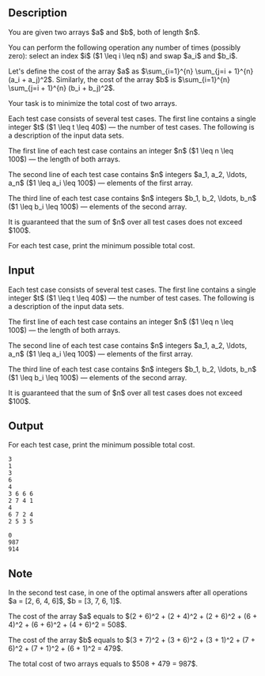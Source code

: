 ## Description

<div><p>You are given two arrays $a$ and $b$, both of length $n$.</p><p>You can perform the following operation any number of times (possibly zero): select an index $i$ ($1 \leq i \leq n$) and swap $a_i$ and $b_i$.</p><p>Let's define the <span class="tex-font-style-it">cost</span> of the array $a$ as $\sum_{i=1}^{n} \sum_{j=i + 1}^{n} (a_i + a_j)^2$. Similarly, the <span class="tex-font-style-it">cost</span> of the array $b$ is $\sum_{i=1}^{n} \sum_{j=i + 1}^{n} (b_i + b_j)^2$.</p><p>Your task is to minimize the total <span class="tex-font-style-it">cost</span> of two arrays.</p></div><div class="input-specification"><p>Each test case consists of several test cases. The first line contains a single integer $t$ ($1 \leq t \leq 40$)&nbsp;— the number of test cases. The following is a description of the input data sets.</p><p>The first line of each test case contains an integer $n$ ($1 \leq n \leq 100$)&nbsp;— the length of both arrays.</p><p>The second line of each test case contains $n$ integers $a_1, a_2, \ldots, a_n$ ($1 \leq a_i \leq 100$)&nbsp;— elements of the first array.</p><p>The third line of each test case contains $n$ integers $b_1, b_2, \ldots, b_n$ ($1 \leq b_i \leq 100$)&nbsp;— elements of the second array.</p><p>It is guaranteed that the sum of $n$ over all test cases does not exceed $100$.</p></div><div class="output-specification"><p>For each test case, print the minimum possible total cost.</p></div>

## Input

<p>Each test case consists of several test cases. The first line contains a single integer $t$ ($1 \leq t \leq 40$)&nbsp;— the number of test cases. The following is a description of the input data sets.</p><p>The first line of each test case contains an integer $n$ ($1 \leq n \leq 100$)&nbsp;— the length of both arrays.</p><p>The second line of each test case contains $n$ integers $a_1, a_2, \ldots, a_n$ ($1 \leq a_i \leq 100$)&nbsp;— elements of the first array.</p><p>The third line of each test case contains $n$ integers $b_1, b_2, \ldots, b_n$ ($1 \leq b_i \leq 100$)&nbsp;— elements of the second array.</p><p>It is guaranteed that the sum of $n$ over all test cases does not exceed $100$.</p>

## Output

<p>For each test case, print the minimum possible total cost.</p>





```input1
3
1
3
6
4
3 6 6 6
2 7 4 1
4
6 7 2 4
2 5 3 5
```




```output1
0
987
914
```



## Note

<p>In the second test case, in one of the optimal answers after all operations $a = [2, 6, 4, 6]$, $b = [3, 7, 6, 1]$.</p><p>The cost of the array $a$ equals to $(2 + 6)^2 + (2 + 4)^2 + (2 + 6)^2 + (6 + 4)^2 + (6 + 6)^2 + (4 + 6)^2 = 508$.</p><p>The cost of the array $b$ equals to $(3 + 7)^2 + (3 + 6)^2 + (3 + 1)^2 + (7 + 6)^2 + (7 + 1)^2 + (6 + 1)^2 = 479$.</p><p>The total cost of two arrays equals to $508 + 479 = 987$.</p>
